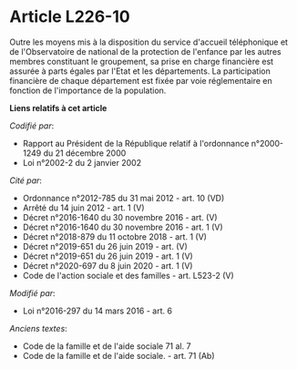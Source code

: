# Article L226-10

Outre les moyens mis à la disposition du service d'accueil téléphonique et de l'Observatoire de national de la protection de
l'enfance par les autres membres constituant le groupement, sa prise en charge financière est assurée à parts égales par
l'Etat et les départements. La participation financière de chaque département est fixée par voie réglementaire en fonction de
l'importance de la population.

**Liens relatifs à cet article**

_Codifié par_:

  - Rapport au Président de la République relatif à l'ordonnance n°2000-1249 du 21 décembre 2000
  - Loi n°2002-2 du 2 janvier 2002

_Cité par_:

  - Ordonnance n°2012-785 du 31 mai 2012 - art. 10 (VD)
  - Arrêté du 14 juin 2012 - art. 1 (V)
  - Décret n°2016-1640 du 30 novembre 2016 - art. (V)
  - Décret n°2016-1640 du 30 novembre 2016 - art. 1 (V)
  - Décret n°2018-879 du 11 octobre 2018 - art. 1 (V)
  - Décret n°2019-651 du 26 juin 2019 - art. (V)
  - Décret n°2019-651 du 26 juin 2019 - art. 1 (V)
  - Décret n°2020-697 du 8 juin 2020 - art. 1 (V)
  - Code de l'action sociale et des familles - art. L523-2 (V)

_Modifié par_:

  - Loi n°2016-297 du 14 mars 2016 - art. 6

_Anciens textes_:

  - Code de la famille et de l'aide sociale 71 al. 7
  - Code de la famille et de l'aide sociale. - art. 71 (Ab)
